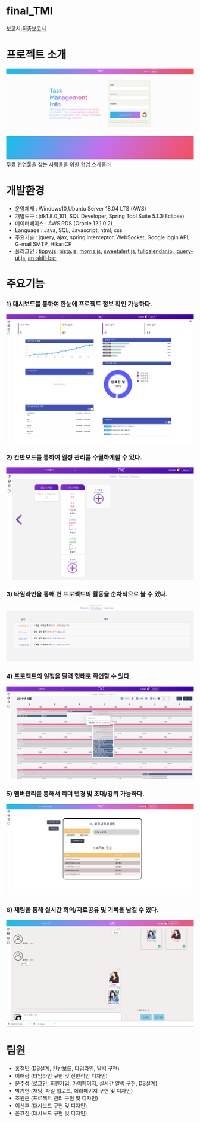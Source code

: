 # final_TMI
보고서:[최종보고서](https://github.com/Hong1008/final_TMI/tree/master/report)
# 프로젝트 소개
<img src="/gitImg/첫화면.PNG"/><br/>
무료 협업툴을 찾는 사람들을 위한 협업 스케줄러 
# 개발환경
- 운영체제 : Windows10,Ubuntu Server 18.04 LTS (AWS)
- 개발도구 : jdk1.8.0_101, SQL Developer, Spring Tool Suite 5.1.3(Eclipse)
- 데이터베이스 : AWS RDS (Oracle 12.1.0.2)
- Language : Java, SQL, Javascript, html, css
- 주요기술 : jquery, ajax, spring interceptor, WebSocket, Google login API, G-mail SMTP, HikariCP
- 플러그인 : [tippy.js](https://atomiks.github.io/tippyjs/), [pista.js](https://www.jqueryscript.net/demo/jQuery-Zepto-Plugin-For-Pretty-Line-Charts-Pista-js/), [morris.js](https://morrisjs.github.io/morris.js/), [sweetalert.js](https://sweetalert.js.org/), [fullcalendar.io](https://fullcalendar.io/), [jquery-ui.js](https://jqueryui.com/sortable/), [an-skill-bar](https://www.jqueryscript.net/chart-graph/animated-skills-bar.html)

# 주요기능
### 1) 대시보드를 통하여 한눈에 프로젝트 정보 확인 가능하다.
<img src="/gitImg/대시보드.png"/><br/>

### 2) 칸반보드를 통하여 일정 관리를 수월하게할 수 있다.

<img src="/gitImg/칸판.png"/><br/>

### 3) 타임라인을 통해 현 프로젝트의 활동을 순차적으로 볼 수 있다.

<img src="/gitImg/9타임라인.PNG"/><br/>

### 4) 프로젝트의 일정을 달력 형태로 확인할 수 있다.

<img src="/gitImg/캘린더.png"/><br/>

### 5) 맴버관리를 통해서 리더 변경 및 초대/강퇴 가능하다.

<img src="/gitImg/프로젝트 설정 페이지.png"/><br/>

### 6) 채팅을 통해 실시간 회의/자료공유 및 기록을 남길 수 있다.

<img src="/gitImg/채팅6.PNG"/><br/>

# 팀원

- 홍철민 (DB설계, 칸반보드, 타임라인, 달력 구현)
- 이해람 (타임라인 구현 및 전반적인 디자인)
- 문주성 (로그인, 회원가입, 마이페이지, 실시간 알림 구현, DB설계)
- 박기현 (채팅, 파일 업로드, 에러페이지 구현 및 디자인)
- 조원준 (프로젝트 관리 구현 및 디자인)
- 이선후 (대시보드 구현 및 디자인)
- 윤효진 (대시보드 구현 및 디자인)

